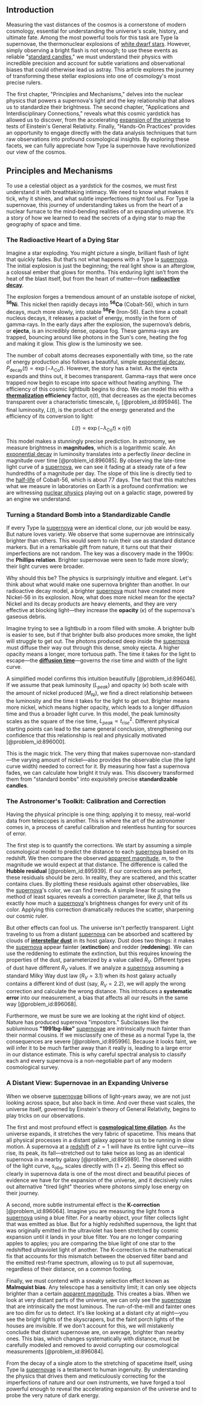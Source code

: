 ## Introduction
Measuring the vast distances of the cosmos is a cornerstone of modern cosmology, essential for understanding the universe's scale, history, and ultimate fate. Among the most powerful tools for this task are Type Ia supernovae, the thermonuclear explosions of [white dwarf stars](@article_id:140895). However, simply observing a bright flash is not enough; to use these events as reliable "[standard candles](@article_id:157615)," we must understand their physics with incredible precision and account for subtle variations and observational biases that could otherwise lead us astray. This article explores the journey of transforming these stellar explosions into one of cosmology's most precise rulers.

The first chapter, "Principles and Mechanisms," delves into the nuclear physics that powers a supernova's light and the key relationship that allows us to standardize their brightness. The second chapter, "Applications and Interdisciplinary Connections," reveals what this cosmic yardstick has allowed us to discover, from the accelerating [expansion of the universe](@article_id:159987) to tests of Einstein's General Relativity. Finally, "Hands-On Practices" provides an opportunity to engage directly with the data analysis techniques that turn raw observations into profound cosmological insights. By exploring these facets, we can fully appreciate how Type Ia supernovae have revolutionized our view of the cosmos.

## Principles and Mechanisms

To use a celestial object as a yardstick for the cosmos, we must first understand it with breathtaking intimacy. We need to know what makes it tick, why it shines, and what subtle imperfections might fool us. For Type Ia supernovae, this journey of understanding takes us from the heart of a nuclear furnace to the mind-bending realities of an expanding universe. It’s a story of how we learned to read the secrets of a dying star to map the geography of space and time.

### The Radioactive Heart of a Dying Star

Imagine a star exploding. You might picture a single, brilliant flash of light that quickly fades. But that’s not what happens with a Type Ia [supernova](@article_id:158957). The initial explosion is just the beginning; the real light show is an afterglow, a colossal ember that glows for months. This enduring light isn’t from the heat of the blast itself, but from the heart of matter—from **[radioactive decay](@article_id:141661)**.

The explosion forges a tremendous amount of an unstable isotope of nickel, **$^{56}\text{Ni}$**. This nickel then rapidly decays into **$^{56}\text{Co}$** (Cobalt-56), which in turn decays, much more slowly, into stable **$^{56}\text{Fe}$** (Iron-56). Each time a cobalt nucleus decays, it releases a packet of energy, mostly in the form of gamma-rays. In the early days after the explosion, the supernova’s debris, or **ejecta**, is an incredibly dense, opaque fog. These gamma-rays are trapped, bouncing around like photons in the Sun's core, heating the fog and making it glow. This glow is the luminosity we see.

The number of cobalt atoms decreases exponentially with time, so the rate of energy production also follows a beautiful, simple [exponential decay](@article_id:136268), $P_{\text{decay}}(t) \propto \exp(-\lambda_{\text{Co}} t)$. However, the story has a twist. As the ejecta expands and thins out, it becomes transparent. Gamma-rays that were once trapped now begin to escape into space without heating anything. The efficiency of this cosmic lightbulb begins to drop. We can model this with a **[thermalization](@article_id:141894) efficiency** factor, $\eta(t)$, that decreases as the ejecta becomes transparent over a characteristic timescale, $t_c$ [@problem_id:895946]. The final luminosity, $L(t)$, is the product of the energy generated and the efficiency of its conversion to light:

$$
L(t) \propto \exp(-\lambda_{\text{Co}} t) \times \eta(t)
$$

This model makes a stunningly precise prediction. In astronomy, we measure brightness in **magnitudes**, which is a logarithmic scale. An [exponential decay](@article_id:136268) in luminosity translates into a perfectly *linear* decline in magnitude over time [@problem_id:896085]. By observing the late-time light curve of a [supernova](@article_id:158957), we can see it fading at a steady rate of a few hundredths of a magnitude per day. The slope of this line is directly tied to the [half-life](@article_id:144349) of Cobalt-56, which is about 77 days. The fact that this matches what we measure in laboratories on Earth is a profound confirmation: we are witnessing [nuclear physics](@article_id:136167) playing out on a galactic stage, powered by an engine we understand.

### Turning a Standard Bomb into a Standardizable Candle

If every Type Ia [supernova](@article_id:158957) were an identical clone, our job would be easy. But nature loves variety. We observe that some supernovae are intrinsically brighter than others. This would seem to ruin their use as standard distance markers. But in a remarkable gift from nature, it turns out that their imperfections are not random. The key was a discovery made in the 1990s: the **Phillips relation**. Brighter supernovae were seen to fade more slowly; their light curves were broader.

Why should this be? The physics is surprisingly intuitive and elegant. Let's think about what would make one supernova brighter than another. In our radioactive decay model, a brighter [supernova](@article_id:158957) must have created more Nickel-56 in its explosion. Now, what does more nickel mean for the ejecta? Nickel and its decay products are heavy elements, and they are very effective at blocking light—they increase the **opacity** ($\kappa$) of the supernova's gaseous debris.

Imagine trying to see a lightbulb in a room filled with smoke. A brighter bulb is easier to see, but if that brighter bulb also produces more smoke, the light will struggle to get out. The photons produced deep inside the [supernova](@article_id:158957) must diffuse their way out through this dense, smoky ejecta. A higher opacity means a longer, more tortuous path. The time it takes for the light to escape—the **[diffusion time](@article_id:274400)**—governs the rise time and width of the light curve.

A simplified model confirms this intuition beautifully [@problem_id:896046]. If we assume that peak luminosity ($L_{peak}$) and opacity ($\kappa$) both scale with the amount of nickel produced ($M_{Ni}$), we find a direct relationship between the luminosity and the time it takes for the light to get out. Brighter means more nickel, which means higher opacity, which leads to a longer diffusion time and thus a broader light curve. In this model, the peak luminosity scales as the square of the rise time, $L_{peak} \propto t_{rise}^2$. Different physical starting points can lead to the same general conclusion, strengthening our confidence that this relationship is real and physically motivated [@problem_id:896000].

This is the magic trick. The very thing that makes supernovae non-standard—the varying amount of nickel—also provides the observable clue (the light curve width) needed to correct for it. By measuring how fast a supernova fades, we can calculate how bright it truly was. This discovery transformed them from "standard bombs" into exquisitely precise **standardizable candles**.

### The Astronomer's Toolkit: Calibration and Correction

Having the physical principle is one thing; applying it to messy, real-world data from telescopes is another. This is where the art of the astronomer comes in, a process of careful calibration and relentless hunting for sources of error.

The first step is to quantify the corrections. We start by assuming a simple cosmological model to predict the distance to each [supernova](@article_id:158957) based on its redshift. We then compare the observed [apparent magnitude](@article_id:158494), $m$, to the magnitude we would expect at that distance. The difference is called the **Hubble residual** [@problem_id:895939]. If our corrections are perfect, these residuals should be zero. In reality, they are scattered, and this scatter contains clues. By plotting these residuals against other observables, like the [supernova](@article_id:158957)'s color, we can find trends. A simple linear fit using the method of least squares reveals a correction parameter, like $\beta$, that tells us exactly how much a [supernova](@article_id:158957)'s brightness changes for every unit of its color. Applying this correction dramatically reduces the scatter, sharpening our cosmic ruler.

But other effects can fool us. The universe isn't perfectly transparent. Light traveling to us from a distant [supernova](@article_id:158957) can be absorbed and scattered by clouds of **[interstellar dust](@article_id:159047)** in its host galaxy. Dust does two things: it makes the [supernova](@article_id:158957) appear fainter (**extinction**) and redder (**reddening**). We can use the reddening to estimate the extinction, but this requires knowing the properties of the dust, parameterized by a value called $R_V$. Different types of dust have different $R_V$ values. If we analyze a [supernova](@article_id:158957) assuming a standard Milky Way dust law ($R_V = 3.1$) when its host galaxy actually contains a different kind of dust (say, $R_V = 2.2$), we will apply the wrong correction and calculate the wrong distance. This introduces a **systematic error** into our measurement, a bias that affects all our results in the same way [@problem_id:896068].

Furthermore, we must be sure we are looking at the right kind of object. Nature has produced supernova "impostors." Subclasses like the subluminous **"1991bg-like"** [supernovae](@article_id:161279) are intrinsically much fainter than their normal cousins. If we misclassify one of these as a normal Type Ia, the consequences are severe [@problem_id:895996]. Because it looks faint, we will infer it to be much farther away than it really is, leading to a large error in our distance estimate. This is why careful spectral analysis to classify each and every supernova is a non-negotiable part of any modern cosmological survey.

### A Distant View: Supernovae in an Expanding Universe

When we observe [supernovae](@article_id:161279) billions of light-years away, we are not just looking across space, but also back in time. And over these vast scales, the universe itself, governed by Einstein's theory of General Relativity, begins to play tricks on our observations.

The first and most profound effect is **[cosmological time dilation](@article_id:269240)**. As the universe expands, it stretches the very fabric of spacetime. This means that all physical processes in a distant galaxy appear to us to be running in slow motion. A supernova at a [redshift](@article_id:159451) of $z=1$ will have its entire light curve—its rise, its peak, its fall—stretched out to take twice as long as an identical supernova in a nearby galaxy [@problem_id:895989]. The observed width of the light curve, $s_{obs}$, scales directly with $(1+z)$. Seeing this effect so clearly in supernova data is one of the most direct and beautiful pieces of evidence we have for the expansion of the universe, and it decisively rules out alternative "tired light" theories where photons simply lose energy on their journey.

A second, more subtle instrumental effect is the **K-correction** [@problem_id:896064]. Imagine you are measuring the light from a [supernova](@article_id:158957) using a blue filter. For a nearby object, your filter collects light that was emitted as blue. But for a highly redshifted supernova, the light that was originally emitted in the ultraviolet has been stretched by cosmic expansion until it lands in your blue filter. You are no longer comparing apples to apples; you are comparing the blue light of one star to the redshifted ultraviolet light of another. The K-correction is the mathematical fix that accounts for this mismatch between the observed filter band and the emitted rest-frame spectrum, allowing us to put all supernovae, regardless of their distance, on a common footing.

Finally, we must contend with a sneaky selection effect known as **Malmquist bias**. Any telescope has a sensitivity limit; it can only see objects brighter than a certain [apparent magnitude](@article_id:158494). This creates a bias. When we look at very distant parts of the universe, we can only see the [supernovae](@article_id:161279) that are intrinsically the most luminous. The run-of-the-mill and fainter ones are too dim for us to detect. It's like looking at a distant city at night—you see the bright lights of the skyscrapers, but the faint porch lights of the houses are invisible. If we don't account for this, we will mistakenly conclude that distant supernovae are, on average, brighter than nearby ones. This bias, which changes systematically with distance, must be carefully modeled and removed to avoid corrupting our cosmological measurements [@problem_id:896084].

From the decay of a single atom to the stretching of spacetime itself, using Type Ia [supernovae](@article_id:161279) is a testament to human ingenuity. By understanding the physics that drives them and meticulously correcting for the imperfections of nature and our own instruments, we have forged a tool powerful enough to reveal the accelerating expansion of the universe and to probe the very nature of dark energy.